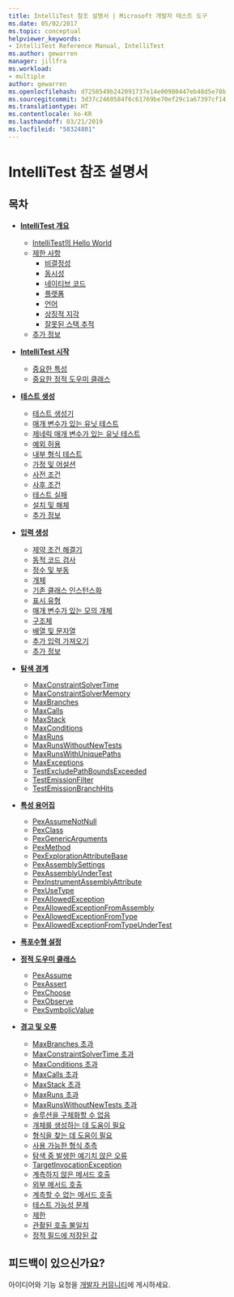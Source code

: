 ```yaml
---
title: IntelliTest 참조 설명서 | Microsoft 개발자 테스트 도구
ms.date: 05/02/2017
ms.topic: conceptual
helpviewer_keywords:
- IntelliTest Reference Manual, IntelliTest
ms.author: gewarren
manager: jillfra
ms.workload:
- multiple
author: gewarren
ms.openlocfilehash: d7258549b242091737e14e00980447eb48d5e78b
ms.sourcegitcommit: 3d37c2460584f6c61769be70ef29c1a67397cf14
ms.translationtype: HT
ms.contentlocale: ko-KR
ms.lasthandoff: 03/21/2019
ms.locfileid: "58324801"
---
```

# <a name="intellitest-reference-manual"></a>IntelliTest 참조 설명서

## <a name="contents"></a>목차

* **[IntelliTest 개요](introduction.md)**
  - [IntelliTest의 Hello World](introduction.md#the-hello-world-of-intellitest)
  - [제한 사항](introduction.md#limitations)
    * [비결정성](introduction.md#nondeterminism)
    * [동시성](introduction.md#concurrency)
    * [네이티브 코드](introduction.md#native-code)
    * [플랫폼](introduction.md#platform)
    * [언어](introduction.md#language)
    * [상징적 지각](introduction.md#symbolic-reasoning)
    * [잘못된 스택 추적](introduction.md#incorrect-stack-traces)
  - [추가 정보](introduction.md#further-reading)

* **[IntelliTest 시작](getting-started.md)**
  - [중요한 특성](getting-started.md#important-attributes)
  - [중요한 정적 도우미 클래스](getting-started.md#helper-classes)

* **[테스트 생성](test-generation.md)**
  - [테스트 생성기](test-generation.md#test-generators)
  - [매개 변수가 있는 유닛 테스트](test-generation.md#parameterized-unit-testing)
  - [제네릭 매개 변수가 있는 유닛 테스트](test-generation.md#generic-parameterized)
  - [예외 허용](test-generation.md#allowing-exceptions)
  - [내부 형식 테스트](test-generation.md#internal-types)
  - [가정 및 어설션](test-generation.md#assumptions-and-assertions)
  - [사전 조건](test-generation.md#precondition)
  - [사후 조건](test-generation.md#postcondition)
  - [테스트 실패](test-generation.md#test-failures)
  - [설치 및 해체](test-generation.md#setup-teardown)
  - [추가 정보](test-generation.md#further-reading)

* **[입력 생성](input-generation.md)**
  - [제약 조건 해결기](input-generation.md#constraint-solver)
  - [동적 코드 검사](input-generation.md#dynamic-code-coverage)
  - [정수 및 부동](input-generation.md#integers-and-floats)
  - [개체](input-generation.md#objects)
  - [기존 클래스 인스턴스화](input-generation.md#existing-classes)
  - [표시 유형](input-generation.md#visibility)
  - [매개 변수가 있는 모의 개체](input-generation.md#parameterized-mocks)
  - [구조체](input-generation.md#structs)
  - [배열 및 문자열](input-generation.md#arrays-and-strings)
  - [추가 입력 가져오기](input-generation.md#additional-inputs)
  - [추가 정보](input-generation.md#further-reading)

* **[탐색 경계](exploration-bounds.md)**
  - [MaxConstraintSolverTime](exploration-bounds.md#maxconstraintsolvertime)
  - [MaxConstraintSolverMemory](exploration-bounds.md#maxconstraintsolvermemory)
  - [MaxBranches](exploration-bounds.md#maxbranches)
  - [MaxCalls](exploration-bounds.md#maxcalls)
  - [MaxStack](exploration-bounds.md#maxstack)
  - [MaxConditions](exploration-bounds.md#maxconditions)
  - [MaxRuns](exploration-bounds.md#maxruns)
  - [MaxRunsWithoutNewTests](exploration-bounds.md#maxrunswithoutnewtests)
  - [MaxRunsWithUniquePaths](exploration-bounds.md#maxrunswithuniquepaths)
  - [MaxExceptions](exploration-bounds.md#maxexceptions)
  - [TestExcludePathBoundsExceeded](exploration-bounds.md#testexcludepathboundsexceeded)
  - [TestEmissionFilter](exploration-bounds.md#testemissionfilter)
  - [TestEmissionBranchHits](exploration-bounds.md#testemissionbranchhits)

* **[특성 용어집](attribute-glossary.md)**
  - [PexAssumeNotNull](attribute-glossary.md#pexassumenotnull)
  - [PexClass](attribute-glossary.md#pexclass)
  - [PexGenericArguments](attribute-glossary.md#pexgenericarguments)
  - [PexMethod](attribute-glossary.md#pexmethod)
  - [PexExplorationAttributeBase](attribute-glossary.md#pexexplorationattributebase)
  - [PexAssemblySettings](attribute-glossary.md#pexassemblysettings)
  - [PexAssemblyUnderTest](attribute-glossary.md#pexassemblyundertest)
  - [PexInstrumentAssemblyAttribute](attribute-glossary.md#pexinstrumentassemblyattribute)
  - [PexUseType](attribute-glossary.md#pexusetype)
  - [PexAllowedException](attribute-glossary.md#pexallowedexception)
  - [PexAllowedExceptionFromAssembly](attribute-glossary.md#pexallowedexceptionfromassembly)
  - [PexAllowedExceptionFromType](attribute-glossary.md#pexallowedexceptionfromtype)
  - [PexAllowedExceptionFromTypeUnderTest](attribute-glossary.md#pexallowedexceptionfromtypeundertest)

* **[폭포수형 설정](settings-waterfall.md)**

* **[정적 도우미 클래스](static-helper-classes.md)**
  - [PexAssume](static-helper-classes.md#pexassume)
  - [PexAssert](static-helper-classes.md#pexassert)
  - [PexChoose](static-helper-classes.md#pexchoose)
  - [PexObserve](static-helper-classes.md#pexobserve)
  - [PexSymbolicValue](static-helper-classes.md#pexsymbolicvalue)

* **[경고 및 오류](warnings-and-errors.md)**
  - [MaxBranches 초과](warnings-and-errors.md#maxbranches-exceeded)
  - [MaxConstraintSolverTime 초과](warnings-and-errors.md#maxconstraintsolvertime-exceeded)
  - [MaxConditions 초과](warnings-and-errors.md#maxconditions-exceeded)
  - [MaxCalls 초과](warnings-and-errors.md#maxcalls-exceeded)
  - [MaxStack 초과](warnings-and-errors.md#maxstack-exceeded)
  - [MaxRuns 초과](warnings-and-errors.md#maxruns-exceeded)
  - [MaxRunsWithoutNewTests 초과](warnings-and-errors.md#maxrunswithoutnewtests-exceeded)
  - [솔루션을 구체화할 수 없음](warnings-and-errors.md#cannot-concretize-solution)
  - [개체를 생성하는 데 도움이 필요](warnings-and-errors.md#help-construct)
  - [형식을 찾는 데 도움이 필요](warnings-and-errors.md#help-types)
  - [사용 가능한 형식 추측](warnings-and-errors.md#usable-type-guessed)
  - [탐색 중 발생한 예기치 않은 오류](warnings-and-errors.md#unexpected-exploration)
  - [TargetInvocationException](warnings-and-errors.md#targetinvocationexception)
  - [계측하지 않은 메서드 호출](warnings-and-errors.md#uninstrumented-method-called)
  - [외부 메서드 호출](warnings-and-errors.md#external-method-called)
  - [계측할 수 없는 메서드 호출](warnings-and-errors.md#uninstrumentable-method-called)
  - [테스트 가능성 문제](warnings-and-errors.md#testability-issue)
  - [제한](warnings-and-errors.md#limitation)
  - [관촬된 호출 불일치](warnings-and-errors.md#observed-call-mismatch)
  - [정적 필드에 저장된 값](warnings-and-errors.md#value-static-field)

## <a name="got-feedback"></a>피드백이 있으신가요?

아이디어와 기능 요청을 [개발자 커뮤니티](https://developercommunity.visualstudio.com/content/idea/post.html?space=8)에 게시하세요.